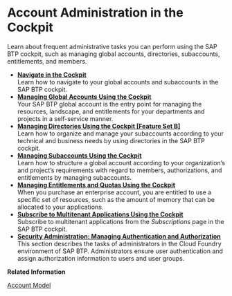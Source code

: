 <!-- loio8061ecc529d74465b2b9566a634943ec -->

# Account Administration in the Cockpit

Learn about frequent administrative tasks you can perform using the SAP BTP cockpit, such as managing global accounts, directories, subaccounts, entitlements, and members.

-   **[Navigate in the Cockpit](Navigate_in_the_Cockpit_0874895.md "Learn how to navigate to your global accounts and subaccounts in the SAP BTP
                                    cockpit.")**  
Learn how to navigate to your global accounts and subaccounts in the SAP BTP cockpit.
-   **[Managing Global Accounts Using the Cockpit](Managing_Global_Accounts_Using_the_Cockpit_667f34b.md "Your SAP BTP global
		account is the entry point for managing the resources, landscape, and entitlements for your
		departments and projects in a self-service manner.")**  
Your SAP BTP global account is the entry point for managing the resources, landscape, and entitlements for your departments and projects in a self-service manner.
-   **[Managing Directories Using the Cockpit \[Feature Set B\]](Managing_Directories_Using_the_Cockpit_Feature_Set_B_f495ac1.md "Learn how to organize and manage your subaccounts according to your technical and
		business needs by using directories in the SAP BTP
                                    cockpit.")**  
Learn how to organize and manage your subaccounts according to your technical and business needs by using directories in the SAP BTP cockpit.
-   **[Managing Subaccounts Using the Cockpit](Managing_Subaccounts_Using_the_Cockpit_55d0b6d.md "Learn how to structure a global account according to your organization’s and project’s
		requirements with regard to members, authorizations, and entitlements by managing
		subaccounts.")**  
Learn how to structure a global account according to your organization’s and project’s requirements with regard to members, authorizations, and entitlements by managing subaccounts.
-   **[Managing Entitlements and Quotas Using the Cockpit](Managing_Entitlements_and_Quotas_Using_the_Cockpit_c824874.md "When you purchase an enterprise account, you are entitled to use a specific set of resources, such as the amount of memory that can be
		allocated to your applications. ")**  
When you purchase an enterprise account, you are entitled to use a specific set of resources, such as the amount of memory that can be allocated to your applications.
-   **[Subscribe to Multitenant Applications Using the Cockpit](Subscribe_to_Multitenant_Applications_Using_the_Cockpit_7a3e396.md "Subscribe to multitenant applications from the Subscriptions page
		in the SAP BTP
                                    cockpit.")**  
Subscribe to multitenant applications from the *Subscriptions* page in the SAP BTP cockpit.
-   **[Security Administration: Managing Authentication and Authorization](Security_Administration_Managing_Authentication_and_Authorization_1ff47b2.md "This section describes the tasks of administrators in the Cloud
                                Foundry
		environment of SAP BTP.
		Administrators ensure user authentication and assign authorization information to users and
		user groups.")**  
This section describes the tasks of administrators in the Cloud Foundry environment of SAP BTP. Administrators ensure user authentication and assign authorization information to users and user groups.

**Related Information**  


[Account Model](../10-concepts/Account_Model_8ed4a70.md#loio8ed4a705efa0431b910056c0acdbf377 "Learn more about the different types of accounts on SAP BTP and how they relate to each other.")


